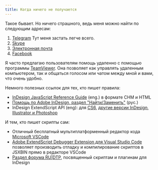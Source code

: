 ```yaml
---
title: Когда ничего не получается
---
```


Такое бывает. Но ничего страшного, ведь меня можно найти по следующим адресам:

1. [Telegram](//t.me/vbatushev) Тут меня застать легче всего.
1. [Skype](skype:vbatushev?call)
1. [Электронная почта](emailto:support@szam5.com)
1. [Facebook](//www.facebook.com/vbatushev)

Я часто предлагаю пользователям помощь удаленно с помощью программы [TeamViewer](//www.teamviewer.com/ru/). Она позволяет как управлять удаленным компьютером, так и общаться голосом или чатом между мной и вами, что очень удобно.

Немного полезных ссылок для тех, кто пишет правила:

- [InDesign JavaScript Reference Guide](http://www.jongware.com/idjshelp.html) (eng.) в формате CHM и HTML
- [Помощь по Adobe InDesign, раздел "Найти/Заменить"](//help.adobe.com/ru_RU/indesign/cs/using/WSFB3603CC-8D84-48d8-9F77-F3E0644CB0B6a.html) (рус.)
- InDesign ExtendScript API (eng): для [CS6](//www.indesignjs.de/extendscriptAPI/indesign8/), [другие версии InDesign, Illustrator и Photoshop](//www.indesignjs.de/extendscriptAPI/)

И тем, кто пишет скрипты сам:

- Отличный бесплатный мультиплатформенный редактор кода [Microsoft VSCode](//code.visualstudio.com/)
- [Adobe ExtendScript Debugger Extension для Visual Studio Code](//marketplace.visualstudio.com/items?itemName=Adobe.extendscript-debug) позволяет производить отладку и компилирование скриптов в JSXBIN прямо в редакторе VSCode
- [Раздел форума RU|DTP](//forum.rudtp.ru/forums/skripty-i-plaginy-indesign.28/), посвященный скриптам и плагинам для InDesign